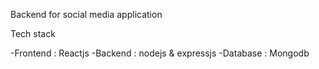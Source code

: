 Backend for social media application

Tech stack

 -Frontend : Reactjs
 -Backend : nodejs & expressjs
 -Database : Mongodb
